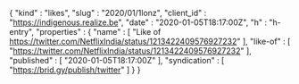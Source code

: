 {
  "kind" : "likes",
  "slug" : "2020/01/1lonz",
  "client_id" : "https://indigenous.realize.be",
  "date" : "2020-01-05T18:17:00Z",
  "h" : "h-entry",
  "properties" : {
    "name" : [ "Like of https://twitter.com/NetflixIndia/status/1213422409576927232" ],
    "like-of" : [ "https://twitter.com/NetflixIndia/status/1213422409576927232" ],
    "published" : [ "2020-01-05T18:17:00Z" ],
    "syndication" : [ "https://brid.gy/publish/twitter" ]
  }
}
